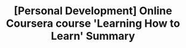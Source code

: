 ---
title: "[Personal Development] Online Coursera course 'Learning How to Learn' Summary"
layout: external
external_url: https://old.reddit.com/r/GetMotivated/comments/5950tm/text_i_just_finished_the_online_coursera_course/
---